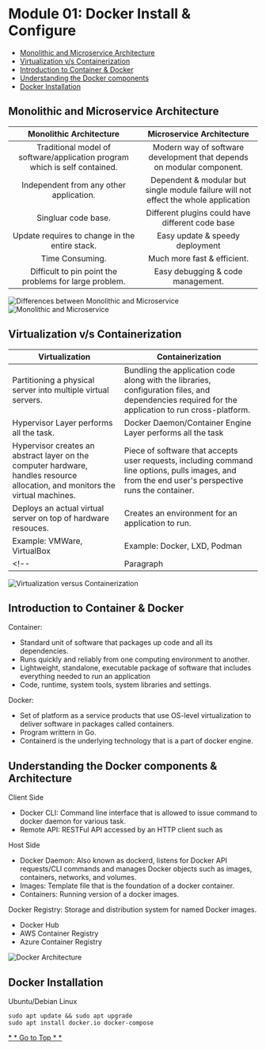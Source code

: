# Module 01: Docker Install & Configure
 * [Monolithic and Microservice Architecture](https://github.com/chaulags/learnDocker/tree/main/Module01#monolithic-and-microservice-architecture)
 * [Virtualization v/s Containerization](https://github.com/chaulags/learnDocker/tree/main/Module01#virtualization-vs-containerization) 
 * [Introduction to Container & Docker](https://github.com/chaulags/learnDocker/tree/main/Module01#introduction-to-container--docker)
 * [Understanding the Docker components](https://github.com/chaulags/learnDocker/tree/main/Module01#understanding-the-docker-components--architecture)
 * [Docker Installation](https://github.com/chaulags/learnDocker/tree/main/Module01#docker-installation)


## Monolithic and Microservice Architecture


| Monolithic Architecture      | Microservice Architecture |
| :-----------: | :-----------: |
| Traditional model of software/application program which is self contained.      | Modern way of software development that depends on modular component. |
| Independent from any other application.   | Dependent & modular but single module failure will not effect the whole application        |
| Singluar code base.   | Different plugins could have different code base        |
| Update requires to change in the entire stack.   | Easy update & speedy deployment        |
| Time Consuming.   | Much more fast & efficient.        |
| Difficult to pin point the problems for large problem.   | Easy debugging & code management.        |


![Differences between Monolithic and Microservice](https://miro.medium.com/max/1000/1*b5vneT_J4-dKejbYH4o5qg.png)
![Monolithic and Microservice](https://wac-cdn.atlassian.com/dam/jcr:b2be0d53-f4b2-46d8-9a34-993048cc6225/Monolith%20Vs%20Microservice%20image.png?cdnVersion=549)


## Virtualization v/s Containerization 

| Virtualization      | Containerization |
| ----------- | ----------- |
| Partitioning a physical server into multiple virtual servers.      | Bundling the application code along with the libraries, configuration files, and dependencies required for the application to run cross-platform.  |
| Hypervisor Layer performs all the task.   | Docker Daemon/Container Engine Layer performs all the task        |
| Hypervisor creates an abstract layer on the computer hardware, handles resource allocation, and monitors the virtual machines.   | Piece of software that accepts user requests, including command line options, pulls images, and from the end user's perspective runs the container.        |
| Deploys an actual virtual server on top of hardware resouces.   | Creates an environment for an application to run.      |
| Example: VMWare, VirtualBox   | Example: Docker, LXD, Podman        |
<!-- | Paragraph   | Text        | -->


![Virtualization versus Containerization](https://images.contentstack.io/v3/assets/blt300387d93dabf50e/bltb6200bc085503718/5e1f209a63d1b6503160c6d5/containers-vs-virtual-machines.jpg)

## Introduction to Container & Docker

Container:
* Standard unit of software that packages up code and all its dependencies.
* Runs quickly and reliably from one computing environment to another.
* Lightweight, standalone, executable package of software that includes everything needed to run an application
* Code, runtime, system tools, system libraries and settings.

Docker:
* Set of platform as a service products that use OS-level virtualization to deliver software in packages called containers.
* Program writtern in Go.
* Containerd is the underlying technology that is a part of docker engine.


## Understanding the Docker components & Architecture
Client Side
* Docker CLI: Command line interface that is allowed to issue command to docker daemon for various task.
* Remote API: RESTFul API accessed  by an HTTP client  such as 

Host Side
* Docker Daemon: Also known as dockerd, listens for Docker API requests/CLI commands and manages Docker objects such as images, containers, networks, and volumes.
* Images: Template file that is the foundation of a docker container.
* Containers: Running version of a docker images.

Docker Registry: Storage and distribution system for named Docker images. 
* Docker Hub
* AWS Container Registry
* Azure Container Registry

![Docker Architecture](https://docs.docker.com/engine/images/architecture.svg)

## Docker Installation

Ubuntu/Debian Linux
```
sudo apt update && sudo apt upgrade
sudo apt install docker.io docker-compose
```


[ * * Go to Top * * ](https://github.com/chaulags/learnDocker/tree/main/Module01#module-01-docker-install--configure)
